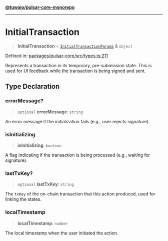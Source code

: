 [**@tuwaio/pulsar-core-monorepo**](../../../README.md)

***

# InitialTransaction

> **InitialTransaction** = [`InitialTransactionParams`](InitialTransactionParams.md) & `object`

Defined in: [packages/pulsar-core/src/types.ts:211](https://github.com/TuwaIO/pulsar-core/blob/0e38c45af47a22f2964c34317a312727e4eff883/packages/pulsar-core/src/types.ts#L211)

Represents a transaction in its temporary, pre-submission state.
This is used for UI feedback while the transaction is being signed and sent.

## Type Declaration

### errorMessage?

> `optional` **errorMessage**: `string`

An error message if the initialization fails (e.g., user rejects signature).

### isInitializing

> **isInitializing**: `boolean`

A flag indicating if the transaction is being processed (e.g., waiting for signature).

### lastTxKey?

> `optional` **lastTxKey**: `string`

The `txKey` of the on-chain transaction that this action produced, used for linking the states.

### localTimestamp

> **localTimestamp**: `number`

The local timestamp when the user initiated the action.
